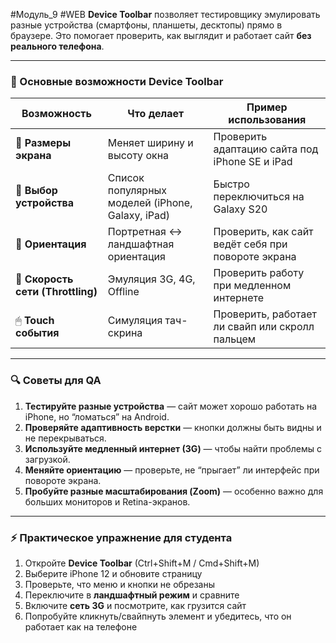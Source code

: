 #Модуль_9 #WEB
**Device Toolbar** позволяет тестировщику эмулировать разные устройства (смартфоны, планшеты, десктопы) прямо в браузере. Это помогает проверить, как выглядит и работает сайт **без реального телефона**.

---

### 🔹 Основные возможности Device Toolbar

| Возможность                       | Что делает                                       | Пример использования                               |
| --------------------------------- | ------------------------------------------------ | -------------------------------------------------- |
| 📏 **Размеры экрана**             | Меняет ширину и высоту окна                      | Проверить адаптацию сайта под iPhone SE и iPad     |
| 📱 **Выбор устройства**           | Список популярных моделей (iPhone, Galaxy, iPad) | Быстро переключиться на Galaxy S20                 |
| 🔄 **Ориентация**                 | Портретная ↔ ландшафтная ориентация              | Проверить, как сайт ведёт себя при повороте экрана |
| 📶 **Скорость сети (Throttling)** | Эмуляция 3G, 4G, Offline                         | Проверить работу при медленном интернете           |
| 🖱 **Touch события**              | Симуляция тач-скрина                             | Проверить, работает ли свайп или скролл пальцем    |

---

### 🔍 Советы для QA

1. **Тестируйте разные устройства** — сайт может хорошо работать на iPhone, но “ломаться” на Android.
2. **Проверяйте адаптивность верстки** — кнопки должны быть видны и не перекрываться.
3. **Используйте медленный интернет (3G)** — чтобы найти проблемы с загрузкой.
4. **Меняйте ориентацию** — проверьте, не “прыгает” ли интерфейс при повороте экрана.
5. **Пробуйте разные масштабирования (Zoom)** — особенно важно для больших мониторов и Retina-экранов.
---

### ⚡ Практическое упражнение для студента

1. Откройте **Device Toolbar** (Ctrl+Shift+M / Cmd+Shift+M)
2. Выберите iPhone 12 и обновите страницу
3. Проверьте, что меню и кнопки не обрезаны
4. Переключите в **ландшафтный режим** и сравните
5. Включите **сеть 3G** и посмотрите, как грузится сайт
6. Попробуйте кликнуть/свайпнуть элемент и убедитесь, что он работает как на телефоне